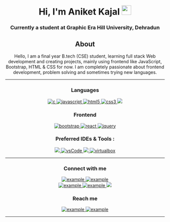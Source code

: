 
<h1 align="center">Hi, I'm Aniket Kajal <img width="30px" src="https://raw.githubusercontent.com/iampavangandhi/iampavangandhi/master/gifs/Hi.gif"></h1>
<h3 font-size="20" align="center">Currently a student at Graphic Era Hill University, Dehradun</h3>

<div align="center">
  
## About
	
Hello, I am a final year B.tech (CSE) student, learning full stack Web development and creating projects, mainly using frontend like JavaScript, Bootstrap, HTML & CSS for now. 
	 I am completely passionate about frontend development, problem solving and sometimes trying new languages.
	
-------------------
	

<h3 align="center">Languages</h3>
<p align="center">
  <a href="https://www.cprogramming.com/" target="_blank"> 
    <img src="https://img.shields.io/badge/C%20programming-A8B9CC.svg?style=for-the-badge&logo=c&logoColor=white"
      alt="c"/>
  </a>
 
  <a href="https://developer.mozilla.org/en-US/docs/Web/JavaScript" target="_blank"> 
    <img src="https://img.shields.io/badge/Javascript-F7DF1E.svg?style=for-the-badge&logo=javascript&logoColor=black"
      alt="javascript"/> 
  </a>
  <a href="https://www.w3.org/html/" target="_blank"> 
    <img src="https://img.shields.io/badge/html-E34F26.svg?style=for-the-badge&logo=html5&logoColor=white"
      alt="html5"/> 
  </a>
  <a href="https://www.w3schools.com/css/" target="_blank">
    <img src="https://img.shields.io/badge/css-1572B6.svg?style=for-the-badge&logo=css3&logoColor=white"
      alt="css3"/>
  </a>
	 <a href="https://www.w3schools.com/cpp/" target="_blank">
		 <img src="https://img.shields.io/badge/C%2B%2B-00599C?style=for-the-badge&logo=c%2B%2B&logoColor=white"></a>
</p>

<h3 align="center">Frontend</h3>
<p align="center">
      <a href="https://getbootstrap.com" target="_blank">
    <img src="https://img.shields.io/badge/bootstrap-7952B3.svg?style=for-the-badge&logo=bootstrap&logoColor=white"
      alt="bootstrap"/>
  </a>
 
  <a href="https://reactjs.org/" target="_blank"> 
    <img src="https://img.shields.io/badge/reactjs-61DAFB.svg?style=for-the-badge&logo=react&logoColor=black"
      alt="react"/> 
  </a>
 
  <a href="https://jquery.com/" target="_blank">
    <img src="https://img.shields.io/badge/jquery-0769AD.svg?style=for-the-badge&logo=jquery&logoColor=white" alt="jquery"/> 
  </a>
</p>

<h3 align="center">Preferred IDEs  & Tools :</h3>
<p align="center"> 
  <a href="https://atom.en.softonic.com/?ex=DINS-635.2" target="_blank">
    <img src="https://img.shields.io/badge/Atom-%2366595C.svg?style=for-the-badge&logo=atom&logoColor=white"/> 
  </a>
  <a href="https://code.visualstudio.com/" target="_blank">
    <img src="https://img.shields.io/badge/vscode-007ACC.svg?style=for-the-badge&logo=visualstudiocode&logoColor=white" alt="vsCode"/> 
  </a>
	<a href="https://www.sublimetext.com/" target="_blank">
		<img src="https://img.shields.io/badge/sublime_text-%23575757.svg?style=for-the-badge&logo=sublime-text&logoColor=important"/>
	</a>
  <a href="https://www.virtualbox.org/" target="_blank">
    <img src="https://img.shields.io/badge/virtualbox-183A61.svg?style=for-the-badge&logo=virtualbox&logoColor=white"
      alt="virtualbox"/>
  </a>
</p>

----

<h3 align="center">Connect with me</h3>

  <div align="center">
    <a  href="https://www.linkedin.com/in/aniket-kajal-22930b17a/" target="_blank">
      <img src="https://img.shields.io/badge/Linked%20In-0A66C2.svg?style=for-the-badge&logo=linkedin&logoColor=white" alt="example"/>
    </a>
    <a href="https://twitter.com/aniketkajal2000" target="_blank">
      <img src="https://img.shields.io/badge/Twitter-1DA1F2.svg?style=for-the-badge&logo=twitter&logoColor=white" alt="example"/>
    </a>
  </div>
		
  <div align="center">
	<a href="https://www.hackerrank.com/aniketkajal2000" target="_blank">
      <img src="https://img.shields.io/badge/Hackerrank-00EA64.svg?style=for-the-badge&logo=hackerrank&logoColor=black" alt="example"/>
    </a>
    <a  href="https://www.codechef.com/users/aniket_kajal" target="_blank">
      <img src="https://img.shields.io/badge/Codechef-5B4638.svg?style=for-the-badge&logo=codechef&logoColor=white" alt="example"/>
    </a>
    <a href="mailto:aniketkajal2000@gmail.com">
			<img src="https://img.shields.io/badge/Gmail-D14836?style=for-the-badge&logo=gmail&logoColor=white"/></a>
  </div>
</div>

<h3 align="center">Reach me</h3>

<p align="center">
  <a  href="https://www.facebook.com/aniket.kajal.56" target="_blank">
    <img src="https://img.shields.io/badge/Facebook-%231877F2.svg?style=for-the-badge&logo=Facebook&logoColor=white" alt="example"/>
  </a>
  <a href="https://www.instagram.com/aniket_kajal/" target="_blank">
    <img src="https://img.shields.io/badge/Instagram-%23E4405F.svg?style=for-the-badge&logo=Instagram&logoColor=white" alt="example"/>
  </a>
</p>

----


